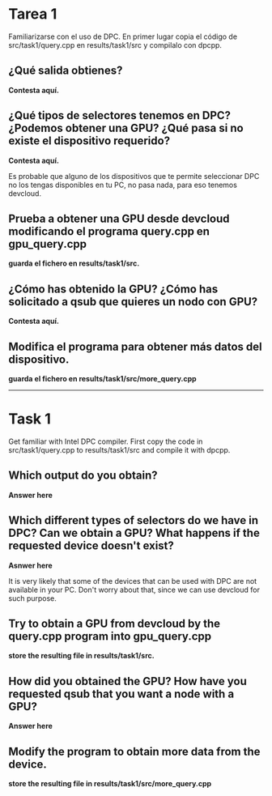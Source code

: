# Tarea 1
Familiarizarse con el uso de DPC.
En primer lugar copia el código de src/task1/query.cpp en results/task1/src y compilalo con dpcpp.

## ¿Qué salida obtienes?
**Contesta aquí.**

## ¿Qué tipos de selectores tenemos en DPC? ¿Podemos obtener una GPU? ¿Qué pasa si no existe el dispositivo requerido?
**Contesta aquí.**

Es probable que alguno de los dispositivos que te permite seleccionar DPC no los tengas disponibles en tu PC, no pasa nada, para eso tenemos
devcloud.

## Prueba a obtener una GPU desde devcloud modificando el programa query.cpp en gpu_query.cpp
**guarda el fichero en results/task1/src.**

## ¿Cómo has obtenido la GPU? ¿Cómo has solicitado a qsub que quieres un nodo con GPU?
**Contesta aquí.**

## Modifica el programa para obtener más datos del dispositivo.
**guarda el fichero en results/task1/src/more_query.cpp**

------
# Task 1
Get familiar with Intel DPC compiler.
First copy the code in src/task1/query.cpp to results/task1/src and compile it with dpcpp.

## Which output do you obtain?
**Answer here**

## Which different types of selectors do we have in DPC? Can we obtain a GPU? What happens if the requested device doesn't exist?
**Asnwer here**

It is very likely that some of the devices that can be used with DPC are not available in your PC. Don't worry about that, since we can use devcloud for such purpose.

## Try to obtain a GPU from devcloud by the query.cpp program into gpu_query.cpp
**store the resulting file in results/task1/src.**

## How did you obtained the GPU? How have you requested qsub that you want a node with a GPU?
**Answer here**

## Modify the program to obtain more data from the device.
**store the resulting file in results/task1/src/more_query.cpp**

